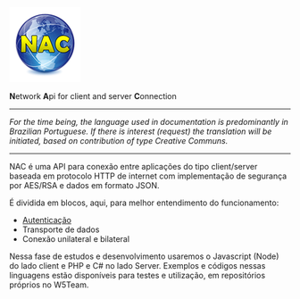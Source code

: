 ![logo](https://github.com/w5team/NAC/blob/master/asset/nac128.png)

**N**etwork **A**pi for client and server **C**onnection


---

*For the time being, the language used in documentation is predominantly in Brazilian Portuguese. If there is interest (request) the translation will be initiated, based on contribution of type Creative Communs.*

---



NAC é uma API para conexão entre aplicações do tipo client/server baseada em protocolo HTTP de internet com implementação de segurança por AES/RSA e dados em formato JSON.

É dividida em blocos, aqui, para melhor entendimento do funcionamento:

* [Autenticação](https://github.com/w5team/NAC/blob/master/doc/autenticacao.md)
* Transporte de dados
* Conexão unilateral e bilateral

Nessa fase de estudos e desenvolvimento usaremos o Javascript (Node) do lado client e PHP e C# no lado Server.
Exemplos e códigos nessas linguagens estão disponíveis para testes e utilização, em repositórios próprios no W5Team.
